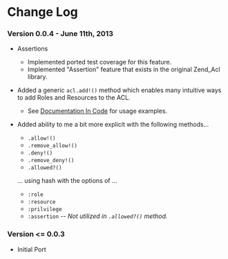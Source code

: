 # Change Log

### Version 0.0.4 - June 11th, 2013

* Assertions
    * Implemented ported test coverage for this feature.
    * Implemented "Assertion" feature that exists in the original Zend_Acl library.

* Added a generic `acl.add!()` method which enables many intuitive ways to add Roles and Resources to the ACL.
    * See [Documentation In Code](https://github.com/veloper/rend-acl/blob/master/lib/rend/acl.rb#L51-L76) for usage examples.

* Added ability to me a bit more explicit with the following methods...
    * `.allow!()`
    * `.remove_allow!()`
    * `.deny!()`
    * `.remove_deny!()`
    * `.allowed?()`

    ... using hash with the options of ...

    * `:role`
    * `:resource`
    * `:prilvilege`
    * `:assertion` -- _Not utilized in `.allowed?()` method._

### Version <= 0.0.3
* Initial Port